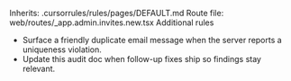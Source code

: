 Inherits: .cursorrules/rules/pages/DEFAULT.md
Route file: web/routes/_app.admin.invites.new.tsx
Additional rules
- Surface a friendly duplicate email message when the server reports a uniqueness violation.
- Update this audit doc when follow-up fixes ship so findings stay relevant.

